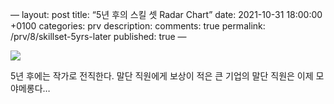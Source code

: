 —
layout: post
title: “5년 후의 스킬 셋 Radar Chart”
date: 2021-10-31 18:00:00 +0100
categories: prv
description: 
comments: true
permalink: /prv/8/skillset-5yrs-later
published: true
—


<p align=“center”>
  <img src=“../../assets/post-prv-8-fig-1.jpg”>
</p>

5년 후에는 작가로 전직한다. 말단 직원에게 보상이 적은 큰 기업의 말단 직원은 이제 모 야메롱다…